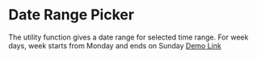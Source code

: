 # Date Range Picker

The utility function gives a date range for selected time range. For week days, week starts from Monday and ends on Sunday
[Demo Link](https://daterange-calculator-react.vercel.app/)
